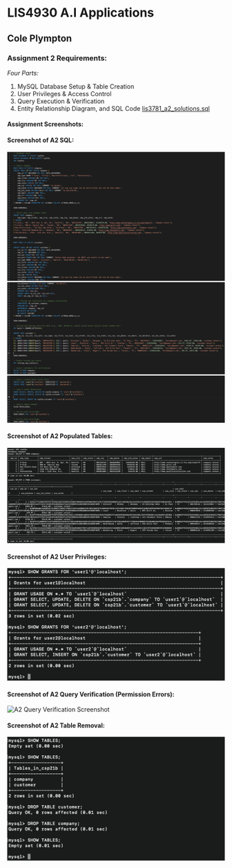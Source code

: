 # LIS4930 A.I Applications

## Cole Plympton

### Assignment 2 Requirements:

*Four Parts:*

1. MySQL Database Setup & Table Creation
2. User Privileges & Access Control
3. Query Execution & Verification
4. Entity Relationship Diagram, and SQL Code [lis3781_a2_solutions.sql](lis3781_a2_solutions.sql "lis3781_a2_solutions.sql")

#### Assignment Screenshots:

#### Screenshot of A2 SQL:
![A2 SQL Screenshot](img/a2_a_screensht.png)
![A2 SQL Screenshot](img/a2_b_screensht.png)
![A2 SQL Screenshot](img/a2_c_screensht.png)

#### Screenshot of A2 Populated Tables:
![A2 Populated Tables](img/populated_tables.png)

#### Screenshot of A2 User Privileges:
![A2 User Privileges Screenshot](img/a2_user_privileges.png)

#### Screenshot of A2 Query Verification (Permission Errors):
![A2 Query Verification Screenshot](img/a2_query_verification.png)

#### Screenshot of A2 Table Removal:
![A2 Table Removal Screenshot](img/a2_table_removal.png)